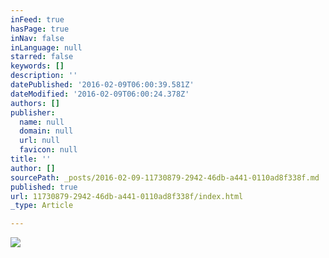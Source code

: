 ```yaml
---
inFeed: true
hasPage: true
inNav: false
inLanguage: null
starred: false
keywords: []
description: ''
datePublished: '2016-02-09T06:00:39.581Z'
dateModified: '2016-02-09T06:00:24.378Z'
authors: []
publisher:
  name: null
  domain: null
  url: null
  favicon: null
title: ''
author: []
sourcePath: _posts/2016-02-09-11730879-2942-46db-a441-0110ad8f338f.md
published: true
url: 11730879-2942-46db-a441-0110ad8f338f/index.html
_type: Article

---
```

![](https://the-grid-user-content.s3-us-west-2.amazonaws.com/652eea7d-bfef-4585-9bcc-1d618ccf1631.jpg)